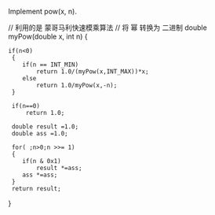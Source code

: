 
Implement pow(x, n).

// 利用的是 蒙哥马利快速模乘算法 
// 将 幂 转换为 二进制 
 double myPow(double x, int n) {

	if(n<0)
	 {
		if(n == INT_MIN)
			return 1.0/(myPow(x,INT_MAX))*x;
		else
			return 1.0/myPow(x,-n);
	 }

	 if(n==0)
		 return 1.0;

	 double result =1.0;
	 double ass =1.0;

	 for( ;n>0;n >>= 1)
	 {
		if(n & 0x1)
			result *=ass;
		ass *=ass;
	 }
	 return result;
 }
